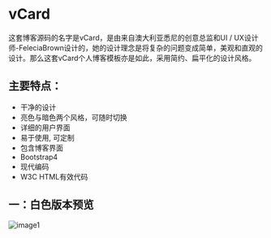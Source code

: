 # vCard


这套博客源码的名字是vCard，是由来自澳大利亚悉尼的创意总监和UI / UX设计师-FeleciaBrown设计的，她的设计理念是将复杂的问题变成简单，美观和直观的设计。那么这套vCard个人博客模板亦是如此，采用简约、扁平化的设计风格。

## 主要特点：
* 干净的设计
* 亮色与暗色两个风格，可随时切换
* 详细的用户界面
* 易于使用, 可定制
* 包含博客界面
* Bootstrap4
* 现代编码
* W3C HTML有效代码

## 一：白色版本预览

![image1](https://www.seoxiehui.cn/data/attachment/portal/202008/10/185506dkldttsd5lswulo5.jpg)




